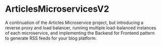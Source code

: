 # ArticlesMicroservicesV2
A continuation of the Articles Microservice project, but introducing a reverse proxy and load balancer, running multiple load-balanced instances of each microservice, and implementing the Backend for Frontend pattern to generate RSS feeds for your blog platform.
